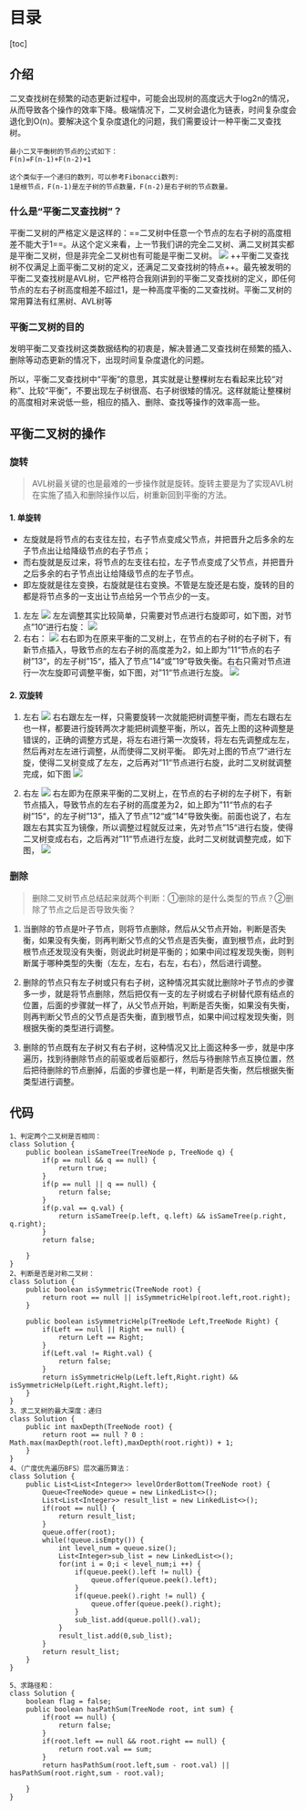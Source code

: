 # 目录
[toc]

## 介绍
二叉查找树在频繁的动态更新过程中，可能会出现树的高度远大于log2n的情况，从而导致各个操作的效率下降。极端情况下，二叉树会退化为链表，时间复杂度会退化到O(n)。要解决这个复杂度退化的问题，我们需要设计一种平衡二叉查找树。

```
最小二叉平衡树的节点的公式如下：
F(n)=F(n-1)+F(n-2)+1

这个类似于一个递归的数列，可以参考Fibonacci数列:
1是根节点，F(n-1)是左子树的节点数量，F(n-2)是右子树的节点数量。
```

### 什么是“平衡二叉查找树”？
平衡二叉树的严格定义是这样的：==二叉树中任意一个节点的左右子树的高度相差不能大于1==。从这个定义来看，上一节我们讲的完全二叉树、满二叉树其实都是平衡二叉树，但是非完全二叉树也有可能是平衡二叉树。
![](https://raw.githubusercontent.com/binbinbin5/myPics/master/imgs/20190515214851.png)
++平衡二叉查找树不仅满足上面平衡二叉树的定义，还满足二叉查找树的特点++。最先被发明的平衡二叉查找树是AVL树，它严格符合我刚讲到的平衡二叉查找树的定义，即任何节点的左右子树高度相差不超过1，是一种高度平衡的二叉查找树。平衡二叉树的常用算法有红黑树、AVL树等


### 平衡二叉树的目的
发明平衡二叉查找树这类数据结构的初衷是，解决普通二叉查找树在频繁的插入、删除等动态更新的情况下，出现时间复杂度退化的问题。

所以，平衡二叉查找树中“平衡”的意思，其实就是让整棵树左右看起来比较“对称”、比较“平衡”，不要出现左子树很高、右子树很矮的情况。这样就能让整棵树的高度相对来说低一些，相应的插入、删除、查找等操作的效率高一些。

## 平衡二叉树的操作

### 旋转
>AVL树最关键的也是最难的一步操作就是旋转。旋转主要是为了实现AVL树在实施了插入和删除操作以后，树重新回到平衡的方法。
#### 1. 单旋转
- 左旋就是将节点的右支往左拉，右子节点变成父节点，并把晋升之后多余的左子节点出让给降级节点的右子节点；
- 而右旋就是反过来，将节点的左支往右拉，左子节点变成了父节点，并把晋升之后多余的右子节点出让给降级节点的左子节点。
- 即左旋就是往左变换，右旋就是往右变换。不管是左旋还是右旋，旋转的目的都是将节点多的一支出让节点给另一个节点少的一支。

1. 左左
![](https://raw.githubusercontent.com/binbinbin5/myPics/master/imgs/zuozuo.jpeg)
左左调整其实比较简单，只需要对节点进行右旋即可，如下图，对节点”10“进行右旋：
![](https://raw.githubusercontent.com/binbinbin5/myPics/master/imgs/zuozuo2.jpeg)
2. 右右：
![](https://raw.githubusercontent.com/binbinbin5/myPics/master/imgs/youyou.jpeg)
右右即为在原来平衡的二叉树上，在节点的右子树的右子树下，有新节点插入，导致节点的左右子树的高度差为2，如上即为”11“节点的右子树”13“，的左子树”15“，插入了节点”14“或”19“导致失衡。右右只需对节点进行一次左旋即可调整平衡，如下图，对”11“节点进行左旋。
![](https://raw.githubusercontent.com/binbinbin5/myPics/master/imgs/youyou2.jpeg)

#### 2. 双旋转
1. 左右
![](https://raw.githubusercontent.com/binbinbin5/myPics/master/imgs/zuoyou.jpeg)
右右跟左左一样，只需要旋转一次就能把树调整平衡，而左右跟右左也一样，都要进行旋转两次才能把树调整平衡，所以，首先上图的这种调整是错误的，正确的调整方式是，将左右进行第一次旋转，将左右先调整成左左，然后再对左左进行调整，从而使得二叉树平衡。
即先对上图的节点”7“进行左旋，使得二叉树变成了左左，之后再对”11“节点进行右旋，此时二叉树就调整完成，如下图
![](https://raw.githubusercontent.com/binbinbin5/myPics/master/imgs/zuoyou2.jpeg)

2. 右左
![](https://raw.githubusercontent.com/binbinbin5/myPics/master/imgs/youzuo.jpeg)
右左即为在原来平衡的二叉树上，在节点的右子树的左子树下，有新节点插入，导致节点的左右子树的高度差为2，如上即为”11“节点的右子树”15“，的左子树”13“，插入了节点”12“或”14“导致失衡。前面也说了，右左跟左右其实互为镜像，所以调整过程就反过来，先对节点”15“进行右旋，使得二叉树变成右右，之后再对”11“节点进行左旋，此时二叉树就调整完成，如下图，
![](https://github.com/binbinbin5/myPics/raw/master/imgs/youuzo.jpg?raw=true)

### 删除
>删除二叉树节点总结起来就两个判断：①删除的是什么类型的节点？②删除了节点之后是否导致失衡？

1. 当删除的节点是叶子节点，则将节点删除，然后从父节点开始，判断是否失衡，如果没有失衡，则再判断父节点的父节点是否失衡，直到根节点，此时到根节点还发现没有失衡，则说此时树是平衡的；如果中间过程发现失衡，则判断属于哪种类型的失衡（左左，左右，右左，右右），然后进行调整。

2. 删除的节点只有左子树或只有右子树，这种情况其实就比删除叶子节点的步骤多一步，就是将节点删除，然后把仅有一支的左子树或右子树替代原有结点的位置，后面的步骤就一样了，从父节点开始，判断是否失衡，如果没有失衡，则再判断父节点的父节点是否失衡，直到根节点，如果中间过程发现失衡，则根据失衡的类型进行调整。

3. 删除的节点既有左子树又有右子树，这种情况又比上面这种多一步，就是中序遍历，找到待删除节点的前驱或者后驱都行，然后与待删除节点互换位置，然后把待删除的节点删掉，后面的步骤也是一样，判断是否失衡，然后根据失衡类型进行调整。

## 代码

```
1、判定两个二叉树是否相同：
class Solution {
    public boolean isSameTree(TreeNode p, TreeNode q) {
        if(p == null && q == null) {
            return true;
        }
        if(p == null || q == null) {
            return false;
        }
        if(p.val == q.val) {
            return isSameTree(p.left, q.left) && isSameTree(p.right, q.right);
        }
        return false;

    }
}
2、判断是否是对称二叉树：
class Solution {
    public boolean isSymmetric(TreeNode root) {
        return root == null || isSymmetricHelp(root.left,root.right);
    }
    
    public boolean isSymmetricHelp(TreeNode Left,TreeNode Right) {
        if(Left == null || Right == null) {
            return Left == Right;
        }
        if(Left.val != Right.val) {
            return false;
        }
        return isSymmetricHelp(Left.left,Right.right) && isSymmetricHelp(Left.right,Right.left);
    }
}
3、求二叉树的最大深度：递归
class Solution {
    public int maxDepth(TreeNode root) {
        return root == null ? 0 : Math.max(maxDepth(root.left),maxDepth(root.right)) + 1;
    }
}
4、（广度优先遍历BFS）层次遍历算法：
class Solution {
    public List<List<Integer>> levelOrderBottom(TreeNode root) {
        Queue<TreeNode> queue = new LinkedList<>();
        List<List<Integer>> result_list = new LinkedList<>();
        if(root == null) {
            return result_list;
        }
        queue.offer(root);
        while(!queue.isEmpty()) {
            int level_num = queue.size();
            List<Integer>sub_list = new LinkedList<>();
            for(int i = 0;i < level_num;i ++) {
                if(queue.peek().left != null) {
                    queue.offer(queue.peek().left);
                }
                if(queue.peek().right != null) {
                    queue.offer(queue.peek().right);
                }
                sub_list.add(queue.poll().val);
            }
            result_list.add(0,sub_list);
        }
        return result_list;
    }  
}

5、求路径和：
class Solution {
    boolean flag = false;
    public boolean hasPathSum(TreeNode root, int sum) {
        if(root == null) {
            return false;
        }
        if(root.left == null && root.right == null) {
            return root.val == sum;
        }
        return hasPathSum(root.left,sum - root.val) || hasPathSum(root.right,sum - root.val);

    }
}
```
